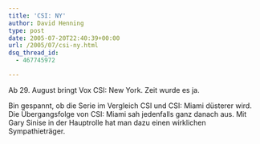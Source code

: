 ```yaml
---
title: 'CSI: NY'
author: David Henning
type: post
date: 2005-07-20T22:40:39+00:00
url: /2005/07/csi-ny.html
dsq_thread_id:
  - 467745972

---
```

Ab 29. August bringt Vox CSI: New York. Zeit wurde es ja.
  
Bin gespannt, ob die Serie im Vergleich CSI und CSI: Miami düsterer wird. Die Übergangsfolge von CSI: Miami sah jedenfalls ganz danach aus. Mit Gary Sinise in der Hauptrolle hat man dazu einen wirklichen Sympathieträger.
